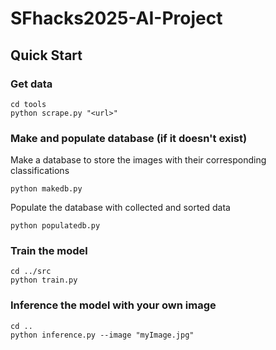 # SFhacks2025-AI-Project

## Quick Start

### Get data
```
cd tools
python scrape.py "<url>"
```

### Make and populate database (if it doesn't exist)
Make a database to store the images with their corresponding classifications

```
python makedb.py
```

Populate the database with collected and sorted data

```
python populatedb.py
```

### Train the model
```
cd ../src 
python train.py
```

### Inference the model with your own image
```
cd ..
python inference.py --image "myImage.jpg"
```

